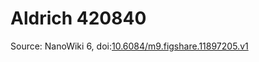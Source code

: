 <a name="material" />

# Aldrich 420840
<script type="application/ld+json">
  {
    "@context": "https://schema.org/",
    "@type": "ChemicalSubstance",
    "@id": "https://egonw.github.io/nanowiki/nanowiki368.html#material",
    "http://purl.org/dc/terms/conformsTo":
      {
        "@type": "CreativeWork",
        "@id": "https://bioschemas.org/profiles/ChemicalSubstance/0.4-RELEASE/"
      },
    "identfier": "368",
    "name": "Aldrich 420840",
    "url": "https://egonw.github.io/nanowiki/nanowiki368.html#material",
    "sameAs": "http://127.0.0.1/mediawiki/index.php/Special:URIResolver/Aldrich_420840"
  }
</script>




Source: NanoWiki 6, doi:[10.6084/m9.figshare.11897205.v1](https://doi.org/10.6084/m9.figshare.11897205.v1)
